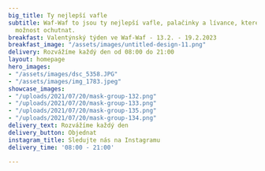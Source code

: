 ```yaml
---
big_title: Ty nejlepší vafle
subtitle: Waf-Waf to jsou ty nejlepší vafle, palačinky a lívance, které jste měli
  možnost ochutnat.
breakfast: Valentýnský týden ve Waf-Waf - 13.2. - 19.2.2023
breakfast_image: "/assets/images/untitled-design-11.png"
delivery: Rozvážíme každý den od 08:00 do 21:00
layout: homepage
hero_images:
- "/assets/images/dsc_5358.JPG"
- "/assets/images/img_1783.jpeg"
showcase_images:
- "/uploads/2021/07/20/mask-group-132.png"
- "/uploads/2021/07/20/mask-group-133.png"
- "/uploads/2021/07/20/mask-group-135.png"
- "/uploads/2021/07/20/mask-group-134.png"
delivery_text: Rozvážíme každý den
delivery_button: Objednat
instagram_title: Sledujte nás na Instagramu
delivery_time: '08:00 - 21:00'

---
```

